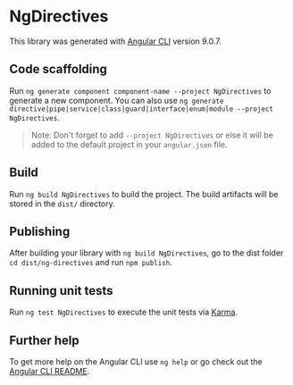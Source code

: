 # NgDirectives

This library was generated with [Angular CLI](https://github.com/angular/angular-cli) version 9.0.7.

## Code scaffolding

Run `ng generate component component-name --project NgDirectives` to generate a new component. You can also use `ng generate directive|pipe|service|class|guard|interface|enum|module --project NgDirectives`.
> Note: Don't forget to add `--project NgDirectives` or else it will be added to the default project in your `angular.json` file. 

## Build

Run `ng build NgDirectives` to build the project. The build artifacts will be stored in the `dist/` directory.

## Publishing

After building your library with `ng build NgDirectives`, go to the dist folder `cd dist/ng-directives` and run `npm publish`.

## Running unit tests

Run `ng test NgDirectives` to execute the unit tests via [Karma](https://karma-runner.github.io).

## Further help

To get more help on the Angular CLI use `ng help` or go check out the [Angular CLI README](https://github.com/angular/angular-cli/blob/master/README.md).
